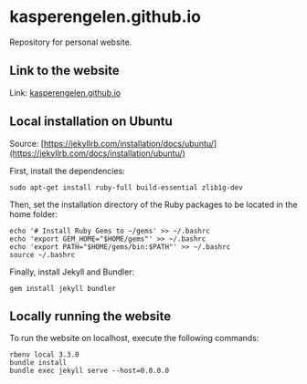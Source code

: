 # kasperengelen.github.io
Repository for personal website.

## Link to the website

Link: [kasperengelen.github.io](https://kasperengelen.github.io)

## Local installation on Ubuntu

Source: [https://jekyllrb.com/installation/docs/ubuntu/](https://jekyllrb.com/docs/installation/ubuntu/)

First, install the dependencies:
```
sudo apt-get install ruby-full build-essential zlib1g-dev
```

Then, set the installation directory of the Ruby packages to be located in the home folder:
```
echo '# Install Ruby Gems to ~/gems' >> ~/.bashrc
echo 'export GEM_HOME="$HOME/gems"' >> ~/.bashrc
echo 'export PATH="$HOME/gems/bin:$PATH"' >> ~/.bashrc
source ~/.bashrc
```

Finally, install Jekyll and Bundler:
```
gem install jekyll bundler
```

## Locally running the website

To run the website on localhost, execute the following commands:
```
rbenv local 3.3.0
bundle install
bundle exec jekyll serve --host=0.0.0.0
```
